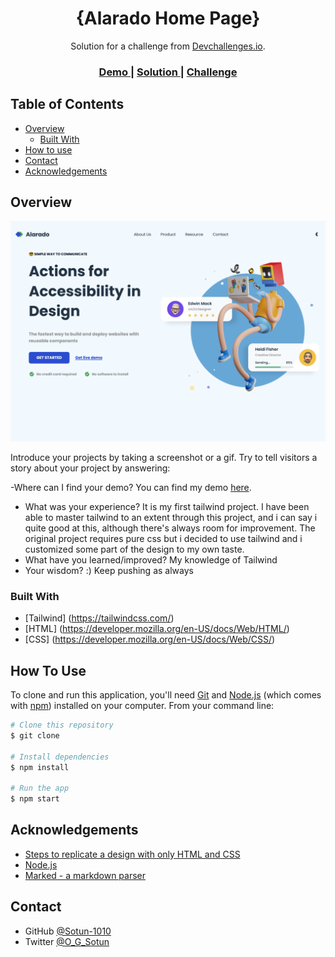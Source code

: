 <h1 align="center">{Alarado Home Page}</h1>

<div align="center">
   Solution for a challenge from  <a href="https://devchallenges.io/editor/solution/1520" target="_blank">Devchallenges.io</a>.
</div>

<div align="center">
  
  <h3>
    <a href="https://alarodo-homepage-by-sotun.netlify.app/">
      Demo
    </a>
    <span> | </span>
    <a href="https://github.com/Sotun-1010/Alarodo-Homepage">
      Solution
    </a>
    <span> | </span>
    <a href="https://devchallenges.io/editor/solution/1520">
      Challenge
    </a>
  </h3>
</div>

<!-- TABLE OF CONTENTS -->

## Table of Contents

- [Overview](#overview)
  - [Built With](#built-with)
- [How to use](#how-to-use)
- [Contact](#contact)
- [Acknowledgements](#acknowledgements)

<!-- OVERVIEW -->

## Overview

![screenshot](screenshot.png)

Introduce your projects by taking a screenshot or a gif. Try to tell visitors a story about your project by answering:

-Where can I find your demo? You can find my demo [here](https://alarodo-homepage-by-sotun.netlify.app/).
- What was your experience? It is my first tailwind project. I have been able to master tailwind to an extent through this project, and i can say i quite good at this, although there's always room for improvement. The original project requires pure css but i decided to use tailwind and i customized some part of the design to my own taste.
- What have you learned/improved? My knowledge of Tailwind
- Your wisdom? :) Keep pushing as always

### Built With

<!-- This section should list any major frameworks that you built your project using. Here are a few examples.-->

- [Tailwind] (<https://tailwindcss.com/>)
- [HTML] (<https://developer.mozilla.org/en-US/docs/Web/HTML/>)
- [CSS] (<https://developer.mozilla.org/en-US/docs/Web/CSS/>)

## How To Use

<!-- Example:  -->

To clone and run this application, you'll need [Git](https://git-scm.com) and [Node.js](https://nodejs.org/en/download/) (which comes with [npm](http://npmjs.com)) installed on your computer. From your command line:

```bash
# Clone this repository
$ git clone 

# Install dependencies
$ npm install

# Run the app
$ npm start
```

## Acknowledgements

<!-- This section should list any articles or add-ons/plugins that helps you to complete the project. This is optional but it will help you in the future. For example -->

- [Steps to replicate a design with only HTML and CSS](https://devchallenges-blogs.web.app/how-to-replicate-design/)
- [Node.js](https://nodejs.org/)
- [Marked - a markdown parser](https://github.com/chjj/marked)

## Contact

- GitHub [@Sotun-1010](https://github.com/Sotun-1010)
- Twitter [@O_G_Sotun](https://twitter.com/O_G_Sotun?t=kRiO1YNhYKn8NJJnxTZ42A&s=03)